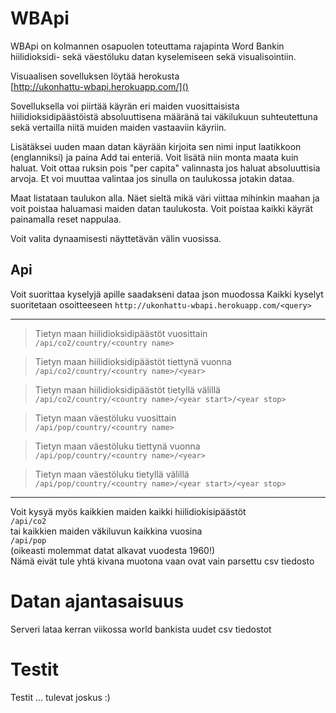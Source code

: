 # WBApi
WBApi on kolmannen osapuolen toteuttama rajapinta Word Bankin hiilidioksidi- sekä väestöluku datan kyselemiseen sekä visualisointiin.

Visuaalisen sovelluksen löytää herokusta\
[http://ukonhattu-wbapi.herokuapp.com/]()

Sovelluksella voi piirtää käyrän eri maiden vuosittaisista hiilidioksidipäästöistä absoluuttisena määränä tai väkilukuun suhteutettuna sekä vertailla niitä muiden maiden vastaaviin käyriin.

Lisätäksei uuden maan datan käyrään kirjoita sen nimi input laatikkoon (englanniksi) ja paina Add tai enteriä. Voit lisätä niin monta maata kuin haluat. Voit ottaa ruksin pois "per capita" valinnasta jos haluat absoluuttisia arvoja. Et voi muuttaa valintaa jos sinulla on taulukossa jotakin dataa.

Maat listataan taulukon alla. Näet sieltä mikä väri viittaa mihinkin maahan ja voit poistaa haluamasi maiden datan taulukosta. Voit poistaa kaikki käyrät painamalla reset nappulaa.

Voit valita dynaamisesti näyttetävän välin vuosissa.

## Api ##

Voit suorittaa kyselyjä apille saadakseni dataa json muodossa
Kaikki kyselyt suoritetaan osoitteeseen `http://ukonhattu-wbapi.herokuapp.com/<query>`

----
>Tietyn maan hiilidioksidipäästöt vuosittain  
`/api/co2/country/<country name>`

>Tietyn maan hiilidioksidipäästöt tiettynä vuonna  
`/api/co2/country/<country name>/<year>`

>Tietyn maan hiilidioksidipäästöt tietyllä välillä  
`/api/co2/country/<country name>/<year start>/<year stop>`

>Tietyn maan väestöluku vuosittain  
`/api/pop/country/<country name>`

>Tietyn maan väestöluku tiettynä vuonna  
`/api/pop/country/<country name>/<year>`  

>Tietyn maan väestöluku tietyllä välillä  
`/api/pop/country/<country name>/<year start>/<year stop>`

---
Voit kysyä myös kaikkien maiden kaikki hiilidiokisipäästöt\
`/api/co2`  
tai kaikkien maiden väkiluvun kaikkina vuosina\
`/api/pop`  
(oikeasti molemmat datat alkavat vuodesta 1960!)\
Nämä eivät tule yhtä kivana muotona vaan ovat vain parsettu csv tiedosto

# Datan ajantasaisuus
Serveri lataa kerran viikossa world bankista uudet csv tiedostot

# Testit
Testit ... tulevat joskus :)


